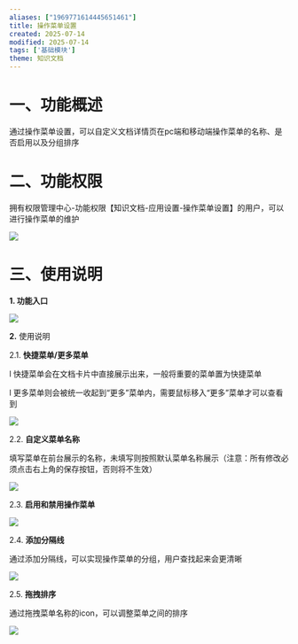 ```yaml
---
aliases: ["1969771614445651461"]
title: 操作菜单设置
created: 2025-07-14
modified: 2025-07-14
tags: ['基础模块']
theme: 知识文档
---
```


# 一、**功能概述**

通过操作菜单设置，可以自定义文档详情页在pc端和移动端操作菜单的名称、是否启用以及分组排序

# 二、**功能权限**

拥有权限管理中心-功能权限【知识文档-应用设置-操作菜单设置】的用户，可以进行操作菜单的维护

![](e4411cad56527ec6441228f5f02fca99.jpg)

# 三、**使用说明**

**1. 功能入口**

![](ffcfeea35c9159bc95c329ca71650881.jpg)

**2.** 使用说明

2.1. **快捷菜单/更多菜单**

l 快捷菜单会在文档卡片中直接展示出来，一般将重要的菜单置为快捷菜单

l 更多菜单则会被统一收起到“更多”菜单内，需要鼠标移入“更多”菜单才可以查看到

![](3a8e9162831fc4ee686eb70aa707de25.jpg)

2.2. **自定义菜单名称**

填写菜单在前台展示的名称，未填写则按照默认菜单名称展示（注意：所有修改必须点击右上角的保存按钮，否则将不生效）

![](71e357e2e32b12a257944172af029e2e.jpg)

2.3. **启用和禁用操作菜单**

![](21180c8b6208d45d4c67e9b60e75bcaa.jpg)

2.4. **添加分隔线**

通过添加分隔线，可以实现操作菜单的分组，用户查找起来会更清晰

![](4e6a8f97d9f304a94fc3107fb00dc3f5.jpg)

2.5. **拖拽排序**

通过拖拽菜单名称的icon，可以调整菜单之间的排序

![](24b6229f797422ea67a12fecee07e253.jpg)